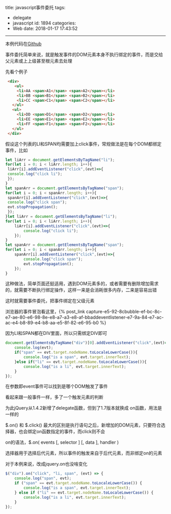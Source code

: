 title: javascript事件委托
tags:
  - delegate
  - javascript
id: 1894
categories:
  - Web
date: 2018-01-17 17:43:52
---
本例代码在[Github](https://github.com/think2cat/practice/tree/master/delegate)

事件委托简单来说，就是触发事件的DOM元素本身不执行绑定的事件，而是交给父元素或上上级甚至根元素去处理

先看个例子
```html
 <div>
 	<ul>
     <li>AA <span>A1</span> <span>A2</span></li>
     <li>BB <span>B1</span> <span>B2</span></li>
     <li>CC <span>C1</span> <span>C2</span></li>
   </ul>
   <ul>
     <li>DD <span>D1</span> <span>D2</span></li>
     <li>EE <span>E1</span> <span>E2</span></li>
     <li>FF <span>F1</span> <span>F2</span></li>
   </ul>
 </div>
 ```
 <!-- more -->
假设这个列表的LI和SPAN均需要加上click事件，常规做法是在每个DOM都绑定事件，比如
```js
let liArr = document.getElementsByTagName("li");
for(let i = 0; i < liArr.length; i++){ 
 liArr[i].addEventListener("click",(evt)=>{
 console.log("click li");
 });
}
let spanArr = document.getElementsByTagName("span");
for(let i = 0; i < spanArr.length; i++){ 
 spanArr[i].addEventListener("click",(evt)=>{
 console.log("click span");
 evt.stopPropagation();
 });
}let liArr = document.getElementsByTagName("li");
for(let i = 0; i < liArr.length; i++){                
	liArr[i].addEventListener("click",(evt)=>{
		console.log("click li");
	});
}
let spanArr = document.getElementsByTagName("span");
for(let i = 0; i < spanArr.length; i++){                
	spanArr[i].addEventListener("click",(evt)=>{
		console.log("click span");
		evt.stopPropagation();
	});
}
```
这种做法，简单页面还挺适用，遇到DOM元素多的，或者需要有删除增加需求的，就需要不断执行绑定操作，这样一来是会消耗很多内存，二来是容易出错

这时就需要事件委托，把事件绑定在父级元素

浏览器的事件冒泡看这里，{% post_link capture-e5-92-8cbubble-ef-bc-8c-e7-ae-80-e6-98-8e-e8-a7-a3-e8-af-bbaddeventlistener-e7-9a-84-e7-ac-ac-e4-b8-89-e4-b8-aa-e5-8f-82-e6-95-b0 %}

因为LI和SPAN都在DIV里面，所以只需绑定DIV即可
```js
document.getElementsByTagName("div")[0].addEventListener("click",(evt)=>{
 	console.log(evt);
 	if("span" == evt.target.nodeName.toLocaleLowerCase()){
 		console.log("is a span", evt.target.innerText);
 	}else if("li" == evt.target.nodeName.toLocaleLowerCase()){
 		console.log("is a li", evt.target.innerText);
 	}
});
```
在参数即event事件可以找到是哪个DOM触发了事件

看起来跟一般事件一样，多了一个触发元素的判断

为此jQuery从1.4.2新增了delegate函数，但到了1.7版本就换成 on函数，用法是一样的

$.on() 和 $.click() 最大的区别是执行语句之后，新增加的DOM元素，只要符合选择器，也会绑定on函数指定的事件，而click则不会

on的语法，$.on( events [, selector ] [, data ], handler )

选择器用于选择后代元素，所以事件的触发来自于后代元素，而非绑定on的元素

对于本例来说，改成jquery.on也没啥变化

```js
$("div").on("click", "li, span", (evt) => {
	console.log("span", evt);
	if ("span" == evt.target.nodeName.toLocaleLowerCase()) {
 		console.log("is a span", evt.target.innerText);
 	} else if ("li" == evt.target.nodeName.toLocaleLowerCase()) {
 		console.log("is a li", evt.target.innerText);
 	}
});
```